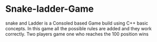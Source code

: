 # Snake-ladder-Game
snake and Ladder is a Consoled based Game build using C++ basic concepts. In this game all the possible rules are added and they work correctly. Two players game one who reaches the 100 position wins  

